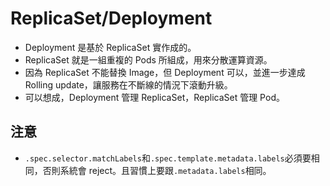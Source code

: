 # ReplicaSet/Deployment
- Deployment 是基於 ReplicaSet 實作成的。
- ReplicaSet 就是一組重複的 Pods 所組成，用來分散運算資源。
- 因為 ReplicaSet 不能替換 Image，但 Deployment 可以，並進一步達成 Rolling update，讓服務在不斷線的情況下滾動升級。
- 可以想成，Deployment 管理 ReplicaSet，ReplicaSet 管理 Pod。
## 注意
- `.spec.selector.matchLabels`和`.spec.template.metadata.labels`必須要相同，否則系統會 reject。且習慣上要跟`.metadata.labels`相同。
